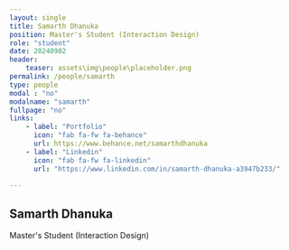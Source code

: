 ```yaml
---
layout: single
title: Samarth Dhanuka
position: Master's Student (Interaction Design)
role: "student"
date: 20240902
header:
    teaser: assets\img\people\placeholder.png
permalink: /people/samarth
type: people
modal : "no"
modalname: "samarth"
fullpage: "no"
links:
    - label: "Portfolio"
      icon: "fab fa-fw fa-behance"
      url: https://www.behance.net/samarthdhanuka
    - label: "Linkedin"
      icon: "fab fa-fw fa-linkedin"
      url: "https://www.linkedin.com/in/samarth-dhanuka-a3947b233/"
      
---
```


## Samarth Dhanuka
Master's Student (Interaction Design)
